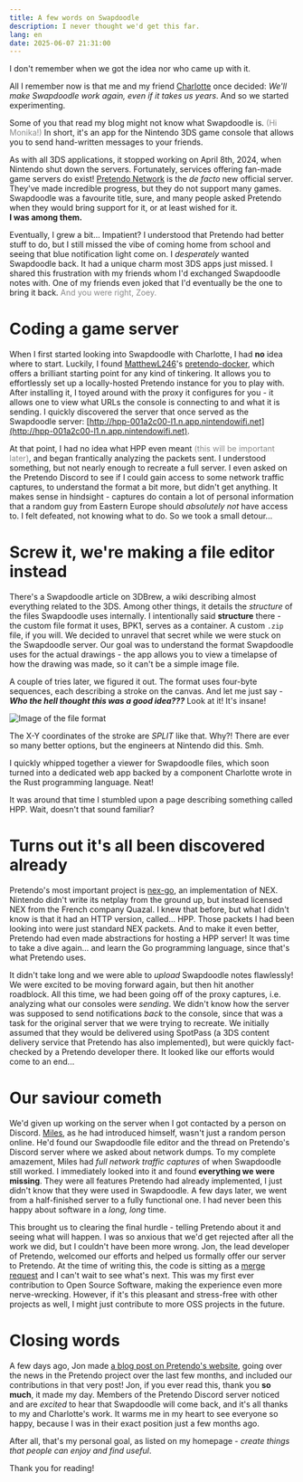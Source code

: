 ```yaml
---
title: A few words on Swapdoodle
description: I never thought we'd get this far.
lang: en
date: 2025-06-07 21:31:00
---
```


I don't remember when we got the idea nor who came up with it.

All I remember now is that me and my friend [Charlotte](https://github.com/centdemeern1) once decided: *We'll make Swapdoodle work again, even if it takes us years*. And so we started experimenting.

Some of you that read my blog might not know what Swapdoodle is. <span style="opacity:0.5">(Hi Monika!)</span> In short, it's an app for the Nintendo 3DS game console that allows you to send hand-written messages to your friends.

As with all 3DS applications, it stopped working on April 8th, 2024, when Nintendo shut down the servers. Fortunately, services offering fan-made game servers do exist! [Pretendo Network](https://pretendo.network/) is the *de facto* new official server. They've made incredible progress, but they do not support many games. Swapdoodle was a favourite title, sure, and many people asked Pretendo when they would bring support for it, or at least wished for it.  
**I was among them.**

Eventually, I grew a bit... Impatient? I understood that Pretendo had better stuff to do, but I still missed the vibe of coming home from school and seeing that blue notification light come on. I *desperately* wanted Swapdoodle back. It had a unique charm most 3DS apps just missed. I shared this frustration with my friends whom I'd exchanged Swapdoodle notes with. One of my friends even joked that I'd eventually be the one to bring it back. <span style="opacity:0.5">And you were right, Zoey.</span>

# Coding a game server

When I first started looking into Swapdoodle with Charlotte, I had **no** idea where to start. Luckily, I found [MatthewL246](https://github.com/MatthewL246)'s [pretendo-docker](https://github.com/MatthewL246/pretendo-docker), which offers a brilliant starting point for any kind of tinkering. It allows you to effortlessly set up a locally-hosted Pretendo instance for you to play with. After installing it, I toyed around with the proxy it configures for you - it allows one to view what URLs the console is connecting to and what it is sending. I quickly discovered the server that once served as the Swapdoodle server: [http://hpp-001a2c00-l1.n.app.nintendowifi.net](http://hpp-001a2c00-l1.n.app.nintendowifi.net).

At that point, I had no idea what HPP even meant <span style="opacity:0.5">(this will be important later)</span>, and began frantically analyzing the packets sent. I understood something, but not nearly enough to recreate a full server. I even asked on the Pretendo Discord to see if I could gain access to some network traffic captures, to understand the format a bit more, but didn't get anything. It makes sense in hindsight - captures do contain a lot of personal information that a random guy from Eastern Europe should *absolutely not* have access to. I felt defeated, not knowing what to do. So we took a small detour...

# Screw it, we're making a file editor instead

There's a Swapdoodle article on 3DBrew, a wiki describing almost everything related to the 3DS. Among other things, it details the *structure* of the files Swapdoodle uses internally. I intentionally said **structure** there - the custom file format it uses, BPK1, serves as a container. A custom `.zip` file, if you will. We decided to unravel that secret while we were stuck on the Swapdoodle server. Our goal was to understand the format Swapdoodle uses for the actual drawings - the app allows you to view a timelapse of how the drawing was made, so it can't be a simple image file. 

A couple of tries later, we figured it out. The format uses four-byte sequences, each describing a stroke on the canvas. And let me just say - ***Who the hell thought this was a good idea???*** Look at it! It's insane!

![Image of the file format](/blog-assets/weird-ass-format.png)

The X-Y coordinates of the stroke are *SPLIT* like that. Why?! There are ever so many better options, but the engineers at Nintendo did this. Smh. 

I quickly whipped together a viewer for Swapdoodle files, which soon turned into a dedicated web app backed by a component Charlotte wrote in the Rust programming language. Neat!

It was around that time I stumbled upon a page describing something called HPP. Wait, doesn't that sound familiar?

# Turns out it's all been discovered already

Pretendo's most important project is [nex-go](https://github.com/PretendoNetwork/nex-go/), an implementation of NEX. Nintendo didn't write its netplay from the ground up, but instead licensed NEX from the French company Quazal. I knew that before, but what I didn't know is that it had an HTTP version, called... HPP. Those packets I had been looking into were just standard NEX packets. And to make it even better, Pretendo had even made abstractions for hosting a HPP server! It was time to take a dive again... and learn the Go programming language, since that's what Pretendo uses.

It didn't take long and we were able to *upload* Swapdoodle notes flawlessly! We were excited to be moving forward again, but then hit another roadblock. All this time, we had been going off of the proxy captures, i.e. analyzing what our consoles were *sending*. We didn't know how the server was supposed to send notifications *back* to the console, since that was a task for the original server that we were trying to recreate. We initially assumed that they would be delivered using SpotPass (a 3DS content delivery service that Pretendo has also implemented), but were quickly fact-checked by a Pretendo developer there. It looked like our efforts would come to an end...

# Our saviour cometh

We'd given up working on the server when I got contacted by a person on Discord. [Miles](https://bsky.app/profile/milesthecreator.bsky.social), as he had introduced himself, wasn't just a random person online. He'd found our Swapdoodle file editor and the thread on Pretendo's Discord server where we asked about network dumps. To my complete amazement, Miles had *full network traffic captures* of when Swapdoodle still worked. I immediately looked into it and found **everything we were missing**. They were all features Pretendo had already implemented, I just didn't know that they were used in Swapdoodle. A few days later, we went from a half-finished server to a fully functional one. I had never been this happy about software in a *long, long* time.

This brought us to clearing the final hurdle - telling Pretendo about it and seeing what will happen. I was so anxious that we'd get rejected after all the work we did, but I couldn't have been more wrong. Jon, the lead developer of Pretendo, welcomed our efforts and helped us formally offer our server to Pretendo. At the time of writing this, the code is sitting as a [merge request](https://github.com/PretendoNetwork/swapdoodle/pull/1) and I can't wait to see what's next. This was my first ever contribution to Open Source Software, making the experience even more nerve-wrecking. However, if it's this pleasant and stress-free with other projects as well, I might just contribute to more OSS projects in the future.

# Closing words

A few days ago, Jon made [a blog post on Pretendo's website](https://pretendo.network/blog/6-2-25), going over the news in the Pretendo project over the last few months, and included our contributions in that very post! Jon, if you ever read this, thank you **so much**, it made my day. Members of the Pretendo Discord server noticed and are *excited* to hear that Swapdoodle will come back, and it's all thanks to my and Charlotte's work. It warms me in my heart to see everyone so happy, because I was in their exact position just a few months ago.

After all, that's my personal goal, as listed on my homepage - *create things that people can enjoy and find useful*.

Thank you for reading!